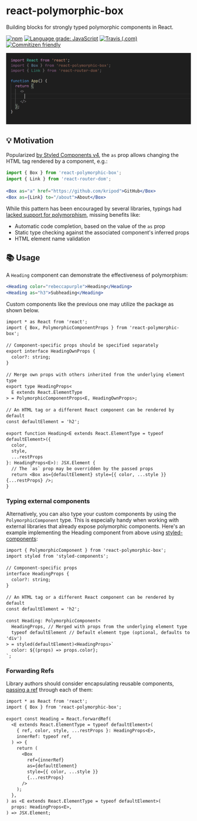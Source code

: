 # react-polymorphic-box

Building blocks for strongly typed polymorphic components in React.

[![npm](https://img.shields.io/npm/v/react-polymorphic-box)](https://www.npmjs.com/package/react-polymorphic-box)
[![Language grade: JavaScript](https://img.shields.io/lgtm/grade/javascript/g/kripod/react-polymorphic-box.svg?logo=lgtm&logoWidth=18)](https://lgtm.com/projects/g/kripod/react-polymorphic-box/context:javascript)
[![Travis (.com)](https://img.shields.io/travis/com/kripod/react-polymorphic-box)](https://travis-ci.com/kripod/react-polymorphic-box)
[![Commitizen friendly](https://img.shields.io/badge/commitizen-friendly-brightgreen.svg)](https://commitizen.github.io/cz-cli/)

<img src="./assets/demo.gif" alt="Animated demonstration of package capabilities" width="706">

## 💡 Motivation

Popularized [by Styled Components v4](https://medium.com/styled-components/announcing-styled-components-v4-better-faster-stronger-3fe1aba1a112), the `as` prop allows changing the HTML tag rendered by a component, e.g.:

```jsx
import { Box } from 'react-polymorphic-box';
import { Link } from 'react-router-dom';

<Box as="a" href="https://github.com/kripod">GitHub</Box>
<Box as={Link} to="/about">About</Box>
```

While this pattern has been encouraged by several libraries, typings had [lacked support for polymorphism](https://blog.andrewbran.ch/polymorphic-react-components/), missing benefits like:

- Automatic code completion, based on the value of the `as` prop
- Static type checking against the associated component's inferred props
- HTML element name validation

## 📚 Usage

A `Heading` component can demonstrate the effectiveness of polymorphism:

```jsx
<Heading color="rebeccapurple">Heading</Heading>
<Heading as="h3">Subheading</Heading>
```

Custom components like the previous one may utilize the package as shown below.

```tsx
import * as React from 'react';
import { Box, PolymorphicComponentProps } from 'react-polymorphic-box';

// Component-specific props should be specified separately
export interface HeadingOwnProps {
  color?: string;
}

// Merge own props with others inherited from the underlying element type
export type HeadingProps<
  E extends React.ElementType
> = PolymorphicComponentProps<E, HeadingOwnProps>;

// An HTML tag or a different React component can be rendered by default
const defaultElement = 'h2';

export function Heading<E extends React.ElementType = typeof defaultElement>({
  color,
  style,
  ...restProps
}: HeadingProps<E>): JSX.Element {
  // The `as` prop may be overridden by the passed props
  return <Box as={defaultElement} style={{ color, ...style }} {...restProps} />;
}
```

### Typing external components

Alternatively, you can also type your custom components by using the `PolymorphicComponent` type. This is especially handy when working with external libraries that already expose polymorphic components. Here's an example implementing the Heading component from above using [styled-components](https://styled-components.com):

```tsx
import { PolymorphicComponent } from 'react-polymorphic-box';
import styled from 'styled-components';

// Component-specific props
interface HeadingProps {
  color?: string;
}

// An HTML tag or a different React component can be rendered by default
const defaultElement = 'h2';

const Heading: PolymorphicComponent<
  HeadingProps, // Merged with props from the underlying element type
  typeof defaultElement // Default element type (optional, defaults to 'div')
> = styled(defaultElement)<HeadingProps>`
  color: ${(props) => props.color};
`;
```

### Forwarding Refs

Library authors should consider encapsulating reusable components, [passing a ref](https://reactjs.org/docs/forwarding-refs.html) through each of them:

```tsx
import * as React from 'react';
import { Box } from 'react-polymorphic-box';

export const Heading = React.forwardRef(
  <E extends React.ElementType = typeof defaultElement>(
    { ref, color, style, ...restProps }: HeadingProps<E>,
    innerRef: typeof ref,
  ) => {
    return (
      <Box
        ref={innerRef}
        as={defaultElement}
        style={{ color, ...style }}
        {...restProps}
      />
    );
  },
) as <E extends React.ElementType = typeof defaultElement>(
  props: HeadingProps<E>,
) => JSX.Element;
```

